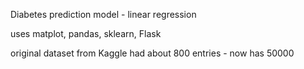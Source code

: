 Diabetes prediction model - linear regression

uses matplot, pandas, sklearn, Flask

original dataset from Kaggle had about 800 entries - now has 50000 
